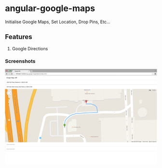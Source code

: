 # angular-google-maps
Initialise Google Maps, Set Location, Drop Pins, Etc...

## Features
1. Google Directions

### Screenshots
![alt tag](https://raw.githubusercontent.com/khalednobani/ang-google-maps/master/assets/img/1.%20Demo.png)

